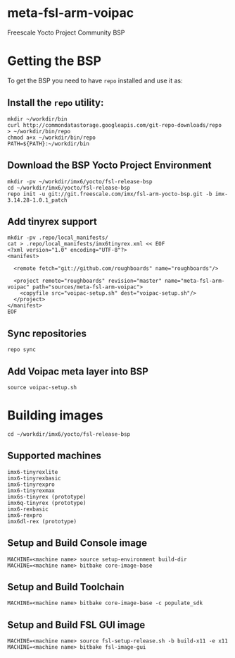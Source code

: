 # meta-fsl-arm-voipac
Freescale Yocto Project Community BSP

# Getting the BSP

To get the BSP you need to have `repo` installed and use it as:

## Install the `repo` utility:
    mkdir ~/workdir/bin
    curl http://commondatastorage.googleapis.com/git-repo-downloads/repo  > ~/workdir/bin/repo
    chmod a+x ~/workdir/bin/repo
    PATH=${PATH}:~/workdir/bin

## Download the BSP Yocto Project Environment
    mkdir -pv ~/workdir/imx6/yocto/fsl-release-bsp
    cd ~/workdir/imx6/yocto/fsl-release-bsp
    repo init -u git://git.freescale.com/imx/fsl-arm-yocto-bsp.git -b imx-3.14.28-1.0.1_patch

## Add tinyrex support  
    mkdir -pv .repo/local_manifests/
    cat > .repo/local_manifests/imx6tinyrex.xml << EOF
    <?xml version="1.0" encoding="UTF-8"?>
    <manifest>
    
      <remote fetch="git://github.com/roughboards" name="roughboards"/>
    
      <project remote="roughboards" revision="master" name="meta-fsl-arm-voipac" path="sources/meta-fsl-arm-voipac">
        <copyfile src="voipac-setup.sh" dest="voipac-setup.sh"/>
      </project>
    </manifest>
    EOF

## Sync repositories
    repo sync

## Add Voipac meta layer into BSP
    source voipac-setup.sh

# Building images
    cd ~/workdir/imx6/yocto/fsl-release-bsp

## Supported machines <machine name>
    imx6-tinyrexlite
    imx6-tinyrexbasic
	imx6-tinyrexpro
	imx6-tinyrexmax
    imx6s-tinyrex (prototype)
    imx6q-tinyrex (prototype)
    imx6-rexbasic
    imx6-rexpro
    imx6dl-rex (prototype)
    
## Setup and Build Console image
    MACHINE=<machine name> source setup-environment build-dir
    MACHINE=<machine name> bitbake core-image-base

## Setup and Build Toolchain    
    MACHINE=<machine name> bitbake core-image-base -c populate_sdk
    
## Setup and Build FSL GUI image
    MACHINE=<machine name> source fsl-setup-release.sh -b build-x11 -e x11
    MACHINE=<machine name> bitbake fsl-image-gui
    
        
    
